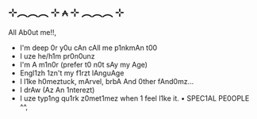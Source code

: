 ## ⊹︵︵︵ ⊹ ⩜ ⊹ ︵︵︵ ⊹
All Ab0ut me!!,

* I'm deep 0r y0u cAn cAll me p1nkmAn t00
* I uze he/h1m pr0n0unz
* I'm A m1n0r (prefer t0 n0t sAy my Age)
* Engl1zh 1zn't my f1rzt lAnguAge
* I l1ke h0meztuck, mArvel, brbA And 0ther fAnd0mz...
* I drAw (Az An 1nterezt)
* I uze typ1ng qu1rk z0met1mez when 1 feel l1ke it.
• SPEC1AL PE0OPLE ^^,
